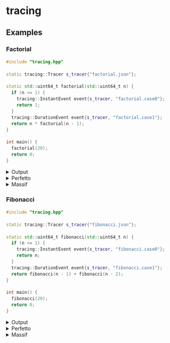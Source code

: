 # tracing

## Examples

### Factorial

```cpp
#include "tracing.hpp"

static tracing::Tracer s_tracer{"factorial.json"};

static std::uint64_t factorial(std::uint64_t n) {
  if (n <= 1) {
    tracing::InstantEvent event{s_tracer, "factorial.case0"};
    return 1;
  }
  tracing::DurationEvent event{s_tracer, "factorial.case1"};
  return n * factorial(n - 1);
}

int main() {
  factorial(20);
  return 0;
}
```

<details>
  <summary>Output</summary>
  <img src="screenshots/output/factorial.png" alt="factorial">
</details>

<details>
  <summary>Perfetto</summary>
  <img src="screenshots/perfetto/factorial.png" alt="factorial">
</details>

<details>
  <summary>Massif</summary>
  <img src="screenshots/massif/factorial.png" alt="factorial">
</details>

### Fibonacci

```cpp
#include "tracing.hpp"

static tracing::Tracer s_tracer{"fibonacci.json"};

static std::uint64_t fibonacci(std::uint64_t n) {
  if (n <= 1) {
    tracing::InstantEvent event{s_tracer, "fibonacci.case0"};
    return n;
  }
  tracing::DurationEvent event{s_tracer, "fibonacci.case1"};
  return fibonacci(n - 1) + fibonacci(n - 2);
}

int main() {
  fibonacci(20);
  return 0;
}
```

<details>
  <summary>Output</summary>
  <img src="screenshots/output/fibonacci.png" alt="fibonacci">
</details>

<details>
  <summary>Perfetto</summary>
  <img src="screenshots/perfetto/fibonacci.png" alt="fibonacci">
</details>

<details>
  <summary>Massif</summary>
  <img src="screenshots/massif/fibonacci.png" alt="fibonacci">
</details>
